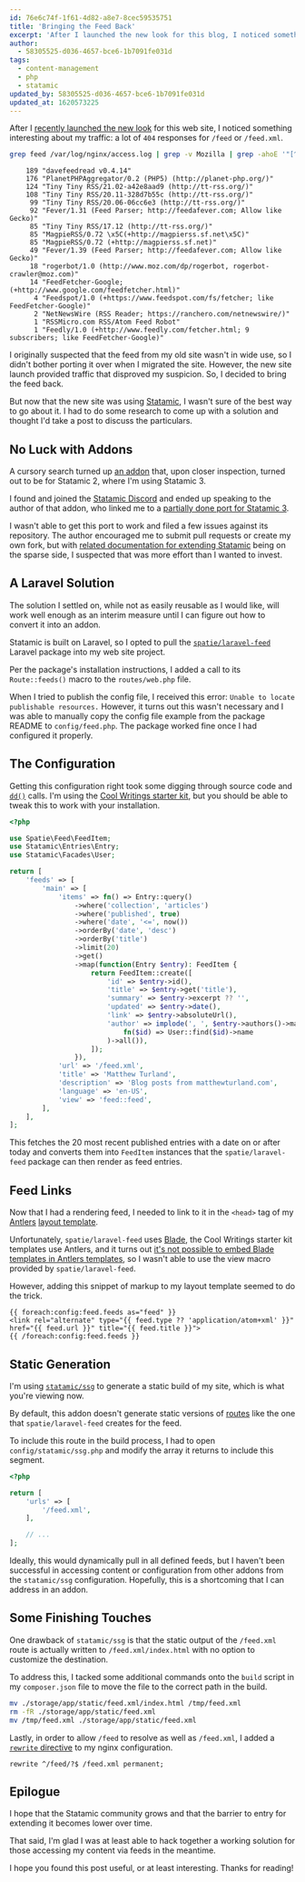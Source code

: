 ```yaml
---
id: 76e6c74f-1f61-4d82-a8e7-8cec59535751
title: 'Bringing the Feed Back'
excerpt: 'After I launched the new look for this blog, I noticed something interesting about my traffic.'
author:
  - 58305525-d036-4657-bce6-1b7091fe031d
tags:
  - content-management
  - php
  - statamic
updated_by: 58305525-d036-4657-bce6-1b7091fe031d
updated_at: 1620573225
---
```

After I [recently launched the new look](/2021/04/29/a-new-look/) for this web site, I noticed something interesting about my traffic: a lot of `404` responses for `/feed` or `/feed.xml`.

```bash
grep feed /var/log/nginx/access.log | grep -v Mozilla | grep -ahoE '"[^"]+"$' | sort | uniq -c | sort -nr
```

```none
    189 "davefeedread v0.4.14"
    176 "PlanetPHPAggregator/0.2 (PHP5) (http://planet-php.org/)"
    124 "Tiny Tiny RSS/21.02-a42e8aad9 (http://tt-rss.org/)"
    108 "Tiny Tiny RSS/20.11-328d7b55c (http://tt-rss.org/)"
     99 "Tiny Tiny RSS/20.06-06cc6e3 (http://tt-rss.org/)"
     92 "Fever/1.31 (Feed Parser; http://feedafever.com; Allow like Gecko)"
     85 "Tiny Tiny RSS/17.12 (http://tt-rss.org/)"
     85 "MagpieRSS/0.72 \x5C(+http://magpierss.sf.net\x5C)"
     85 "MagpieRSS/0.72 (+http://magpierss.sf.net)"
     49 "Fever/1.39 (Feed Parser; http://feedafever.com; Allow like Gecko)"
     18 "rogerbot/1.0 (http://www.moz.com/dp/rogerbot, rogerbot-crawler@moz.com)"
     14 "FeedFetcher-Google; (+http://www.google.com/feedfetcher.html)"
      4 "Feedspot/1.0 (+https://www.feedspot.com/fs/fetcher; like FeedFetcher-Google)"
      2 "NetNewsWire (RSS Reader; https://ranchero.com/netnewswire/)"
      1 "RSSMicro.com RSS/Atom Feed Robot"
      1 "Feedly/1.0 (+http://www.feedly.com/fetcher.html; 9 subscribers; like FeedFetcher-Google)"
```

I originally suspected that the feed from my old site wasn't in wide use, so I didn't bother porting it over when I migrated the site. However, the new site launch provided traffic that disproved my suspicion. So, I decided to bring the feed back.

But now that the new site was using [Statamic](https://statamic.dev), I wasn't sure of the best way to go about it. I had to do some research to come up with a solution and thought I'd take a post to discuss the particulars.

## No Luck with Addons

A cursory search turned up [an addon](https://github.com/edalzell/statamic-feed) that, upon closer inspection, turned out to be for Statamic 2, where I'm using Statamic 3.

I found and joined the [Statamic Discord](https://statamic.com/discord) and ended up speaking to the author of that addon, who linked me to a [partially done port for Statamic 3](https://github.com/edalzell/statamic-feeds).

I wasn't able to get this port to work and filed a few issues against its repository. The author encouraged me to submit pull requests or create my own fork, but with [related documentation for extending Statamic](https://statamic.dev/extending) being on the sparse side, I suspected that was more effort than I wanted to invest.

## A Laravel Solution

The solution I settled on, while not as easily reusable as I would like, will work well enough as an interim measure until I can figure out how to convert it into an addon.

Statamic is built on Laravel, so I opted to pull the [`spatie/laravel-feed`](https://github.com/spatie/laravel-feed) Laravel package into my web site project.

Per the package's installation instructions, I added a call to its `Route::feeds()` macro to the `routes/web.php` file.

When I tried to publish the config file, I received this error: `Unable to locate publishable resources.` However, it turns out this wasn't necessary and I was able to manually copy the config file example from the package README to `config/feed.php`. The package worked fine once I had configured it properly.

## The Configuration

Getting this configuration right took some digging through source code and [`dd()`](https://laravel.com/docs/8.x/helpers#method-dd) calls. I'm using the [Cool Writings starter kit](https://github.com/statamic/starter-kit-cool-writings), but you should be able to tweak this to work with your installation.

```php
<?php

use Spatie\Feed\FeedItem;
use Statamic\Entries\Entry;
use Statamic\Facades\User;

return [
    'feeds' => [
        'main' => [
            'items' => fn() => Entry::query()
                ->where('collection', 'articles')
                ->where('published', true)
                ->where('date', '<=', now())
                ->orderBy('date', 'desc')
                ->orderBy('title')
                ->limit(20)
                ->get()
                ->map(function(Entry $entry): FeedItem {
                    return FeedItem::create([
                        'id' => $entry->id(),
                        'title' => $entry->get('title'),
                        'summary' => $entry->excerpt ?? '',
                        'updated' => $entry->date(),
                        'link' => $entry->absoluteUrl(),
                        'author' => implode(', ', $entry->authors()->map(
                            fn($id) => User::find($id)->name
                        )->all()),
                    ]);
                }),
            'url' => '/feed.xml',
            'title' => 'Matthew Turland',
            'description' => 'Blog posts from matthewturland.com',
            'language' => 'en-US',
            'view' => 'feed::feed',
        ],
    ],
];
```

This fetches the 20 most recent published entries with a date on or after today and converts them into `FeedItem` instances that the `spatie/laravel-feed` package can then render as feed entries.

## Feed Links

Now that I had a rendering feed, I needed to link to it in the `<head>` tag of my [Antlers](https://statamic.dev/antlers) [layout template](https://statamic.dev/views#layouts).

Unfortunately, `spatie/laravel-feed` uses [Blade](https://laravel.com/docs/8.x/blade), the Cool Writings starter kit templates use Antlers, and it turns out [it's not possible to embed Blade templates in Antlers templates](https://statamic.com/forum/4208-include-blade-partial-in-antlers-template#reply-16712), so I wasn't able to use the view macro provided by `spatie/laravel-feed`.

However, adding this snippet of markup to my layout template seemed to do the trick.

```markup
{{ foreach:config:feed.feeds as="feed" }}
<link rel="alternate" type="{{ feed.type ?? 'application/atom+xml' }}" href="{{ feed.url }}" title="{{ feed.title }}">
{{ /foreach:config:feed.feeds }}
```

## Static Generation

I'm using [`statamic/ssg`](https://github.com/statamic/ssg) to generate a static build of my site, which is what you're viewing now.

By default, this addon doesn't generate static versions of [routes](
https://github.com/statamic/ssg#routes) like the one that `spatie/laravel-feed` creates for the feed.

To include this route in the build process, I had to open `config/statamic/ssg.php` and modify the array it returns to include this segment.

```php
<?php

return [
	'urls' => [
		'/feed.xml',
	],

	// ...
];
```

Ideally, this would dynamically pull in all defined feeds, but I haven't been successful in accessing content or configuration from other addons from the `statamic/ssg` configuration. Hopefully, this is a shortcoming that I can address in an addon.

## Some Finishing Touches

One drawback of `statamic/ssg` is that the static output of the `/feed.xml` route is actually written to `/feed.xml/index.html` with no option to customize the destination.

To address this, I tacked some additional commands onto the `build` script in my `composer.json` file to move the file to the correct path in the build.

```bash
mv ./storage/app/static/feed.xml/index.html /tmp/feed.xml
rm -fR ./storage/app/static/feed.xml
mv /tmp/feed.xml ./storage/app/static/feed.xml
```

Lastly, in order to allow `/feed` to resolve as well as `/feed.xml`, I added a [`rewrite` directive](https://www.nginx.com/resources/wiki/start/topics/tutorials/config_pitfalls/#taxing-rewrites) to my nginx configuration.

```
rewrite ^/feed/?$ /feed.xml permanent;
```

## Epilogue

I hope that the Statamic community grows and that the barrier to entry for extending it becomes lower over time.

That said, I'm glad I was at least able to hack together a working solution for those accessing my content via feeds in the meantime. 

I hope you found this post useful, or at least interesting. Thanks for reading!